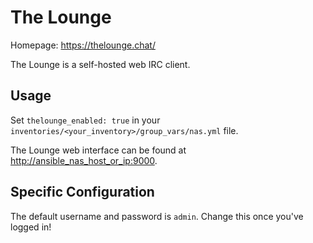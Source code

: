 # The Lounge

Homepage: <https://thelounge.chat/>

The Lounge is a self-hosted web IRC client.

## Usage

Set `thelounge_enabled: true` in your `inventories/<your_inventory>/group_vars/nas.yml` file.

The Lounge web interface can be found at <http://ansible_nas_host_or_ip:9000>.

## Specific Configuration

The default username and password is `admin`. Change this once you've logged in!
